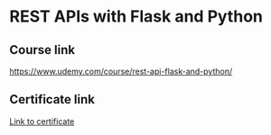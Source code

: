 # REST APIs with Flask and Python

## Course link
https://www.udemy.com/course/rest-api-flask-and-python/

## Certificate link
[Link to certificate](REST%20APIs%20with%20Flask%20and%20Python-Pranay%20Bankar.pdf)
